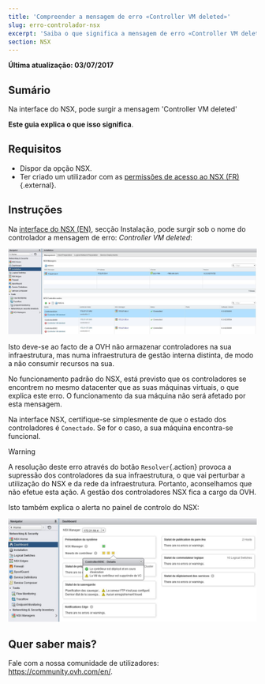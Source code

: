 ```yaml
---
title: 'Compreender a mensagem de erro «Controller VM deleted»'
slug: erro-controlador-nsx
excerpt: 'Saiba o que significa a mensagem de erro «Controller VM deleted»'
section: NSX
---
```


**Última atualização: 03/07/2017**

## Sumário

Na interface do NSX, pode surgir a mensagem 'Controller VM deleted'

**Este guia explica o que isso significa**.


## Requisitos

- Dispor da opção NSX.
- Ter criado um utilizador com as [permissões de acesso ao NSX (FR)](https://docs.ovh.com/fr/private-cloud/changer-les-droits-d-un-utilisateur/){.external}.


## Instruções

Na [interface do NSX (EN)](https://docs.ovh.com/gb/en/private-cloud/accessing-NSX-interface/), secção Instalação, pode surgir sob o nome do controlador a mensagem de erro: *Controller VM deleted*:

![Erro VM do controlador suprimida](images/controllervmdeleted.JPG)

Isto deve-se ao facto de a OVH não armazenar controladores na sua infraestrutura, mas numa infraestrutura de gestão interna distinta, de modo a não consumir recursos na sua.

No funcionamento padrão do NSX, está previsto que os controladores se encontrem no mesmo datacenter que as suas máquinas virtuais, o que explica este erro. O funcionamento da sua máquina não será afetado por esta mensagem.

Na interface NSX, certifique-se simplesmente de que o estado dos controladores é `Conectado`. Se for o caso, a sua máquina encontra-se funcional.

> [!warning]
>
> A resolução deste erro através do botão `Resolver`{.action} provoca a supressão dos controladores da sua infraestrutura, o que vai perturbar a utilização do NSX e da rede da infraestrutura. Portanto, aconselhamos que não efetue esta ação. A gestão dos controladores NSX fica a cargo da OVH.
> 

Isto também explica o alerta no painel de controlo do NSX:

![Alerta na interface NSX](images/controllervmdeleted2.JPG)

## Quer saber mais?

Fale com a nossa comunidade de utilizadores: <https://community.ovh.com/en/>.